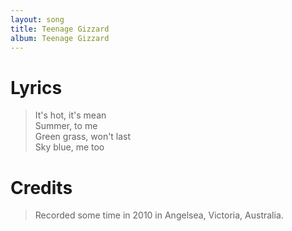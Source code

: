 ```yaml
---
layout: song
title: Teenage Gizzard
album: Teenage Gizzard
---
```


# Lyrics

> It's hot, it's mean  
> Summer, to me  
> Green grass, won't last  
> Sky blue, me too   

# Credits

> Recorded some time in 2010 in Angelsea, Victoria, Australia.  


